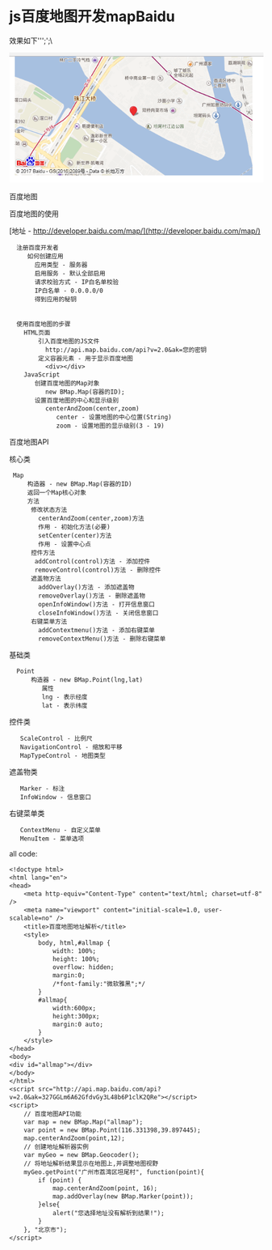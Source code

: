 # js百度地图开发mapBaidu

效果如下'\'\';\';\

![](img.png)


 百度地图
 
 百度地图的使用 
 
 [地址 - http://developer.baidu.com/map/](http://developer.baidu.com/map/)	
 


      注册百度开发者
         如何创建应用
           应用类型 - 服务器
           启用服务 - 默认全部启用
           请求校验方式 - IP白名单校验
           IP白名单 - 0.0.0.0/0
           得到应用的秘钥


      使用百度地图的步骤
        HTML页面
            引入百度地图的JS文件
              http://api.map.baidu.com/api?v=2.0&ak=您的密钥
            定义容器元素 - 用于显示百度地图
              <div></div>
        JavaScript
           创建百度地图的Map对象
              new BMap.Map(容器的ID);
           设置百度地图的中心和显示级别
              centerAndZoom(center,zoom)
	             center - 设置地图的中心位置(String)
	             zoom - 设置地图的显示级别(3 - 19)  



百度地图API

核心类

     Map
         构造器 - new BMap.Map(容器的ID)
         返回一个Map核心对象
         方法
          修改状态方法
            centerAndZoom(center,zoom)方法
            作用 - 初始化方法(必要)
            setCenter(center)方法
            作用 - 设置中心点
          控件方法
           addControl(control)方法 - 添加控件
           removeControl(control)方法 - 删除控件
          遮盖物方法
            addOverlay()方法 - 添加遮盖物
            removeOverlay()方法 - 删除遮盖物
            openInfoWindow()方法 - 打开信息窗口
            closeInfoWindow()方法 - 关闭信息窗口
          右键菜单方法
            addContextmenu()方法 - 添加右键菜单
            removeContextMenu()方法 - 删除右键菜单  




基础类

      Point
          构造器 - new BMap.Point(lng,lat)
             属性
             lng - 表示经度
             lat - 表示纬度
	     
 控件类
 
       ScaleControl - 比例尺
       NavigationControl - 缩放和平移
       MapTypeControl - 地图类型
       
 遮盖物类
 
       Marker - 标注
       InfoWindow - 信息窗口
       
 右键菜单类
 
       ContextMenu - 自定义菜单
       MenuItem - 菜单选项                                           


all code:
```
<!doctype html>
<html lang="en">
<head>
    <meta http-equiv="Content-Type" content="text/html; charset=utf-8" />
    <meta name="viewport" content="initial-scale=1.0, user-scalable=no" />
    <title>百度地图地址解析</title>
    <style>
        body, html,#allmap {
            width: 100%;
            height: 100%;
            overflow: hidden;
            margin:0;
            /*font-family:"微软雅黑";*/
        }
        #allmap{
            width:600px;
            height:300px;
            margin:0 auto;
        }
    </style>
</head>
<body>
<div id="allmap"></div>
</body>
</html>
<script src="http://api.map.baidu.com/api?v=2.0&ak=327GGLm6A62GfdvGy3L48b6P1clK2QRe"></script>
<script>
    // 百度地图API功能
    var map = new BMap.Map("allmap");
    var point = new BMap.Point(116.331398,39.897445);
    map.centerAndZoom(point,12);
    // 创建地址解析器实例
    var myGeo = new BMap.Geocoder();
    // 将地址解析结果显示在地图上,并调整地图视野
    myGeo.getPoint("广州市荔湾区坦尾村", function(point){
        if (point) {
            map.centerAndZoom(point, 16);
            map.addOverlay(new BMap.Marker(point));
        }else{
            alert("您选择地址没有解析到结果!");
        }
    }, "北京市");
</script>
```
